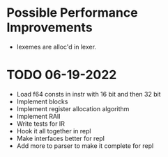 # Possible Performance Improvements
- lexemes are alloc'd in lexer.

# TODO 06-19-2022
- Load f64 consts in instr with 16 bit and then 32 bit
- Implement blocks
- Implement register allocation algorithm 
- Implement RAII
- Write tests for IR
- Hook it all together in repl
- Make interfaces better for repl
- Add more to parser to make it complete for repl


